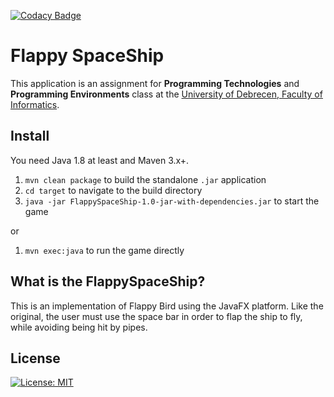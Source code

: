 [![Codacy Badge](https://api.codacy.com/project/badge/Grade/a1808a7d5d4f4935a081224128dc1bd4)](https://www.codacy.com/app/madar94/FlappySpaceShip?utm_source=github.com&amp;utm_medium=referral&amp;utm_content=madar94/FlappySpaceShip&amp;utm_campaign=Badge_Grade)


# Flappy SpaceShip
This application is an assignment for **Programming Technologies** and **Programming Environments** class at the [University of Debrecen, Faculty of Informatics](http://www.inf.unideb.hu/).

## Install
You need Java 1.8 at least and Maven 3.x+.

1. `mvn clean package` to build the standalone `.jar` application
2. `cd target` to navigate to the build directory
3. `java -jar FlappySpaceShip-1.0-jar-with-dependencies.jar` to start the game

or

1. `mvn exec:java` to run the game directly

## What is the FlappySpaceShip?
This is an implementation of Flappy Bird using the JavaFX platform.
Like the original, the user must use the space bar in order to flap the ship  to fly, while avoiding being hit by pipes.

## License
[![License: MIT](https://img.shields.io/badge/License-MIT-yellow.svg)](https://opensource.org/licenses/MIT)